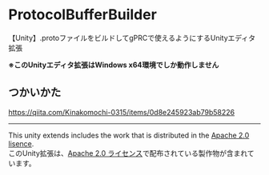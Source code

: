 # ProtocolBufferBuilder
【Unity】.protoファイルをビルドしてgPRCで使えるようにするUnityエディタ拡張

**※このUnityエディタ拡張はWindows x64環境でしか動作しません**  

## つかいかた
https://qiita.com/Kinakomochi-0315/items/0d8e245923ab79b58226

---
This unity extends includes the work that is distributed in the [Apache 2.0 lisence](https://licenses.nuget.org/Apache-2.0).  
このUnity拡張は、[Apache 2.0 ライセンス](https://licenses.nuget.org/Apache-2.0)で配布されている製作物が含まれています。
